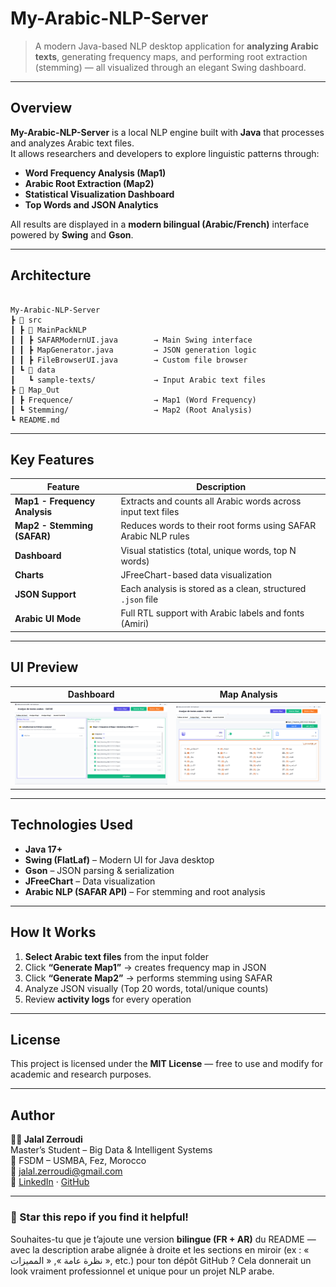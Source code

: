 #  My-Arabic-NLP-Server

> A modern Java-based NLP desktop application for **analyzing Arabic texts**, generating frequency maps, and performing root extraction (stemming) — all visualized through an elegant Swing dashboard.

---

##  Overview

**My-Arabic-NLP-Server** is a local NLP engine built with **Java** that processes and analyzes Arabic text files.  
It allows researchers and developers to explore linguistic patterns through:
-  **Word Frequency Analysis (Map1)**
-  **Arabic Root Extraction (Map2)**
-  **Statistical Visualization Dashboard**
-  **Top Words and JSON Analytics**

All results are displayed in a **modern bilingual (Arabic/French)** interface powered by **Swing** and **Gson**.

---

##  Architecture

```

My-Arabic-NLP-Server
┣ 📂 src
┃ ┣ 📂 MainPackNLP
┃ ┃ ┣ SAFARModernUI.java        → Main Swing interface
┃ ┃ ┣ MapGenerator.java         → JSON generation logic
┃ ┃ ┣ FileBrowserUI.java        → Custom file browser
┃ ┗ 📂 data
┃   ┗ sample-texts/             → Input Arabic text files
┣ 📂 Map_Out
┃ ┣ Frequence/                  → Map1 (Word Frequency)
┃ ┗ Stemming/                   → Map2 (Root Analysis)
┗ README.md

```

---

##  Key Features

| Feature | Description |
|----------|--------------|
|  **Map1 - Frequency Analysis** | Extracts and counts all Arabic words across input text files |
|  **Map2 - Stemming (SAFAR)** | Reduces words to their root forms using SAFAR Arabic NLP rules |
|  **Dashboard** | Visual statistics (total, unique words, top N words) |
|  **Charts** | JFreeChart-based data visualization |
|  **JSON Support** | Each analysis is stored as a clean, structured `.json` file |
|  **Arabic UI Mode** | Full RTL support with Arabic labels and fonts (Amiri) |

---

##  UI Preview

| Dashboard | Map Analysis |
|------------|---------------|
| ![Dashboard](docs/dashboard.png) | ![Map Analysis 1](docs/map1_analysis.png) | ![Map Analysis 2](docs/map2_analysis.png)

---

##  Technologies Used

- **Java 17+**
- **Swing (FlatLaf)** – Modern UI for Java desktop
- **Gson** – JSON parsing & serialization
- **JFreeChart** – Data visualization
- **Arabic NLP (SAFAR API)** – For stemming and root analysis

---

##  How It Works

1. **Select Arabic text files** from the input folder  
2. Click **“Generate Map1”** → creates frequency map in JSON  
3. Click **“Generate Map2”** → performs stemming using SAFAR  
4. Analyze JSON visually (Top 20 words, total/unique counts)  
5. Review **activity logs** for every operation

---

##  License

This project is licensed under the **MIT License** — free to use and modify for academic and research purposes.

---

##  Author

**👨‍💻 Jalal Zerroudi**  
Master’s Student – Big Data & Intelligent Systems  
📍 FSDM – USMBA, Fez, Morocco  
📧 [jalal.zerroudi@gmail.com](mailto:jalal.zerroudi@gmail.com)  
🔗 [LinkedIn](https://www.linkedin.com) · [GitHub](https://github.com/Jalal-Zerroudi)

---

### 🌟 Star this repo if you find it helpful!

Souhaites-tu que je t’ajoute une version **bilingue (FR + AR)** du README — avec la description arabe alignée à droite et les sections en miroir (ex : « نظرة عامة », « المميزات », etc.) pour ton dépôt GitHub ?
Cela donnerait un look vraiment professionnel et unique pour un projet NLP arabe.
